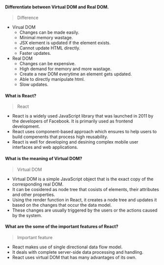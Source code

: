 #### Differentiate between Virtual DOM and Real DOM.
> Difference
  - Virual DOM
    - Changes can be made easily.
    - Minimal memory wastage.
    - JSX element is updated if the element exists.
    - Cannot update HTML directly.
    - Faster updates.
  - Real DOM
    - Changes can be expensive.
    - High demand for memory and more wastage.
    - Create a new DOM everytime an element gets updated.
    - Able to directly manipulate html.
    - Slow updates.

#### What is React?
> React
  - React is a widely used JavaScript library that was launched in 2011 by the developers of Facebook. It is primarily used as frontend development.
  - React uses component-based approach which ensures to help users to build compenents that process high reusability.
  - React is well for developing and desining complex mobile user interfaces and web applications.

#### What is the meaning of Virtual DOM?
> Virtual DOM
  - Virtual DOM is a simple JavaScript object that is the exact copy of the corresponding real DOM.
  - It can be cosidered as node tree that cosists of elements, their attributes and other properties.
  - Using the render function in React, it creates a node tree and updates it based on the changes that occur the data model.
  - These changes are usually triggered by the users or the actions caused by the system.

#### What are the some of the important features of React?
> Important feature
  - React makes use of single directional data flow model.
  - It deals with complete server-side data processing and handling.
  - React uses virtual DOM that has many advantages of its own.